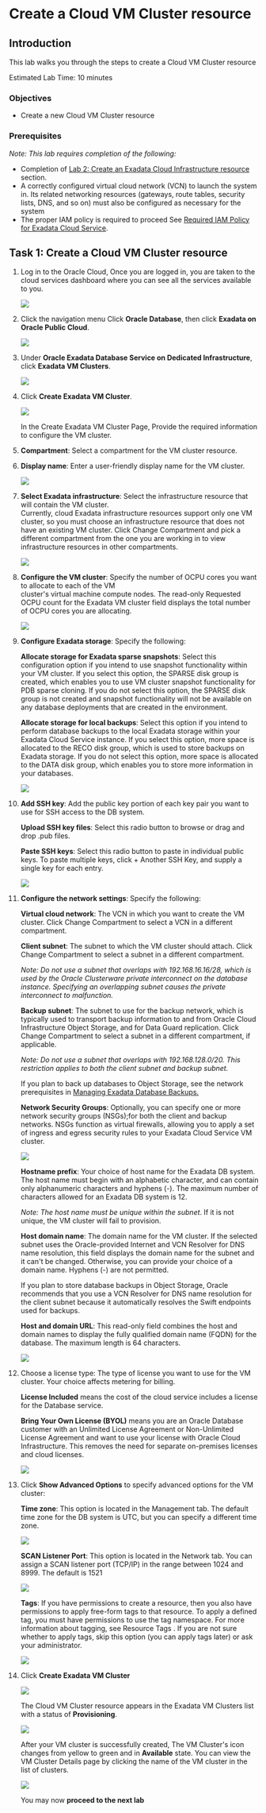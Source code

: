 
<!-- Updated April 5, 2022 -->

# Create a Cloud VM Cluster resource


## Introduction

This lab walks you through the steps to create a Cloud VM Cluster resource <!--You will use this database in subsequent labs of this workshop.-->

Estimated Lab Time: 10 minutes



### Objectives

-   Create a new Cloud VM Cluster resource


### Prerequisites

*Note: This lab requires completion of the following:*

* Completion of [Lab 2: Create an Exadata Cloud Infrastructure resource](?lab=Lab2-create-exacloud-infra) section.
* A correctly configured virtual cloud network (VCN) to launch the system in. Its related networking resources (gateways, route tables, security lists, DNS, and so on) must also be configured as necessary for the system
* The proper IAM policy is required to proceed See <a href="https://docs.oracle.com/en-us/iaas/exadatacloud/exacs/preparing-for-ecc-deployment.html#GUID-EA03F7BC-7D8E-4177-AFF4-615F71C390CD" target="\_blank">Required IAM Policy for Exadata Cloud Service</a>.


 <!-- add hyperlink for policies -->

 <!--
* The public key, in OpenSSH format, from the key pair that you plan to use for connecting to the system via SSH  -->

## Task 1: Create a Cloud VM Cluster resource

1. Log in to the Oracle Cloud, Once you are logged in, you are taken to the cloud services dashboard where you can see all the services available to you.

    ![](./images/Lab2/oraclecloud.png " ")


2.  Click the navigation menu Click **Oracle Database**, then click **Exadata on Oracle Public Cloud**.

    ![](./images/Lab2/exacs.png " ")


3. Under **Oracle Exadata Database Service on Dedicated Infrastructure**, click **Exadata VM Clusters**.

    ![](./images/Lab3/vmclusters.png " ")

4. Click **Create Exadata VM Cluster**.

    ![](./images/Lab3/createvmcluster.png " ")

    In the Create Exadata VM Cluster Page, Provide the required information to configure the VM cluster.

5. **Compartment**: Select a compartment for the VM cluster resource.
6. **Display name**: Enter a user-friendly display name for the VM cluster.

    ![](./images/Lab3/compartment.png " ")

7. **Select Exadata infrastructure**: Select the infrastructure resource that will contain the VM cluster.     
     Currently, cloud Exadata infrastructure resources support only one VM cluster, so you must choose an infrastructure resource that does not have an existing VM cluster. Click Change Compartment and pick a different compartment from the one you are working in to view infrastructure resources in other compartments.

     ![](./images/Lab3/selectinfra.png " ")

8. **Configure the VM cluster**: Specify the number of OCPU cores you want to allocate to each of the VM  
     cluster's virtual machine compute nodes. The read-only Requested OCPU count for the Exadata VM cluster field displays the total number of OCPU cores you are allocating.

     ![](./images/Lab3/ocpu.png " ")

9. **Configure Exadata storage**: Specify the following:

   **Allocate storage for Exadata sparse snapshots**: Select this configuration option if you intend to use snapshot functionality within your VM cluster. If you select this option, the SPARSE disk group is created, which enables you to use VM cluster snapshot functionality for PDB sparse cloning. If you do not select this option, the SPARSE disk group is not created and snapshot functionality will not be available on any database deployments that are created in the environment.

   **Allocate storage for local backups**: Select this option if you intend to perform database backups to the local Exadata storage within your Exadata Cloud Service instance. If you select this option, more space is allocated to the RECO disk group, which is used to store backups on Exadata storage. If you do not select this option, more space is allocated to the DATA disk group, which enables you to store more information in your databases.

      ![](./images/Lab3/storage.png " ")

10. **Add SSH key**: Add the public key portion of each key pair you want to use for SSH access to the DB system.

    **Upload SSH key files**: Select this radio button to browse or drag and drop .pub files.

    **Paste SSH keys**: Select this radio button to paste in individual public keys. To paste multiple keys, click + Another SSH Key, and supply a single key for each entry.

      ![](./images/Lab3/SSH.png " ")

11. **Configure the network settings**: Specify the following:

    **Virtual cloud network**: The VCN in which you want to create the VM cluster. Click Change Compartment to select a VCN in a different compartment.

    **Client subnet**: The subnet to which the VM cluster should attach. Click Change Compartment to select a subnet in a different compartment.

    *Note: Do not use a subnet that overlaps with 192.168.16.16/28, which is used by the Oracle Clusterware private interconnect on the database instance. Specifying an overlapping subnet causes the private interconnect to malfunction.*

    **Backup subnet**: The subnet to use for the backup network, which is typically used to transport backup information to and from Oracle Cloud Infrastructure Object Storage, and for Data Guard replication. Click Change Compartment to select a subnet in a different compartment, if applicable.

    *Note: Do not use a subnet that overlaps with 192.168.128.0/20. This restriction applies to both the client subnet and backup subnet.*

    If you plan to back up databases to Object Storage, see the network prerequisites in [Managing Exadata Database Backups.](https://docs.oracle.com/en-us/iaas/exadatacloud/exacs/ecs-managing-db-backup-and-recovery.html#GUID-0CA094F9-7160-43FA-AB23-D51986CBBE85)

    **Network Security Groups**: Optionally, you can specify one or more network security groups (NSGs);for both the client and backup networks. NSGs function as virtual firewalls, allowing you to apply a set of ingress and egress security rules to your Exadata Cloud Service VM cluster.

      ![](./images/Lab3/vcn.png " ")

    **Hostname prefix**: Your choice of host name for the Exadata DB system. The host name must begin with an alphabetic character, and can contain only alphanumeric characters and hyphens (-). The maximum number of characters allowed for an Exadata DB system is 12.

    *Note: The host name must be unique within the subnet*. If it is not unique, the VM cluster will fail to provision.

    **Host domain name**: The domain name for the VM cluster. If the selected subnet uses the Oracle-provided Internet and VCN Resolver for DNS name resolution, this field displays the domain name for the subnet and it can't be changed. Otherwise, you can provide your choice of a domain name. Hyphens (-) are not permitted.

    If you plan to store database backups in Object Storage, Oracle recommends that you use a VCN Resolver for DNS name resolution for the client subnet because it automatically resolves the Swift endpoints used for backups.

    **Host and domain URL**: This read-only field combines the host and domain names to display the fully qualified domain name (FQDN) for the database. The maximum length is 64 characters.

      ![](./images/Lab3/hostname.png " ")  

12. Choose a license type: The type of license you want to use for the VM cluster. Your choice affects metering
    for billing.

    **License Included** means the cost of the cloud service includes a license for the Database service.

    **Bring Your Own License (BYOL)** means you are an Oracle Database customer with an Unlimited License Agreement or Non-Unlimited License Agreement and want to use your license with Oracle Cloud Infrastructure. This removes the need for separate on-premises licenses and cloud licenses.

      ![](./images/Lab3/license.png " ")

13. Click **Show Advanced Options** to specify advanced options for the VM cluster:

    **Time zone**: This option is located in the Management tab. The default time zone for the DB system is UTC, but you can specify a different time zone.

      ![](./images/Lab3/AOM.png " ")

    **SCAN Listener Port**: This option is located in the Network tab. You can assign a SCAN listener port (TCP/IP) in the range between 1024 and 8999. The default is 1521

      ![](./images/Lab3/SCAN2.png " ")

    **Tags**: If you have permissions to create a resource, then you also have permissions to apply free-form tags to that resource. To apply a defined tag, you must have permissions to use the tag namespace. For more information about tagging, see Resource Tags . If you are not sure whether to apply tags, skip this option (you can apply tags later) or ask your administrator.

      ![](./images/Lab3/tags.png " ")

14. Click **Create Exadata VM Cluster**

      ![](./images/Lab3/createexavm.png " ")


    The Cloud VM Cluster resource appears in the Exadata VM Clusters list with a status of **Provisioning**.

      ![](./images/Lab3/provisioning.png " ")


    After your VM cluster is successfully created, The VM Cluster's icon changes from yellow to green and in **Available** state. You can view the VM Cluster Details  page by clicking the name of the VM cluster in the list of clusters.

      ![](./images/Lab3/available.png " ")




     You may now **proceed to the next lab**


<!--

## Want to Learn More?

Click [here](https://docs.oracle.com/en/cloud/paas/autonomous-data-warehouse-cloud/user/autonomous-workflow.html#GUID-5780368D-6D40-475C-8DEB-DBA14BA675C3) for documentation on the typical workflow for using Autonomous Data Warehouse.

## Acknowledgements

- **Author** - Richard Green, Principal Developer, Database User Assistance
- **Last Updated By/Date** - Richard Green, April 2021 -->
